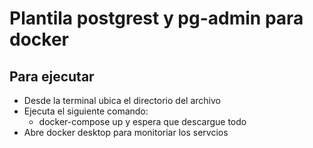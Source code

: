 # Plantila postgrest y pg-admin para docker

## Para ejecutar

* Desde la terminal ubica el directorio del archivo
* Ejecuta el siguiente comando:
  * docker-compose up y espera que descargue todo
* Abre docker desktop para monitoriar los servcios


